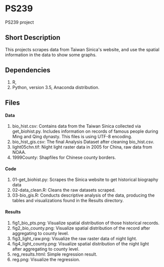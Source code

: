 # PS239
PS239 project

## Short Description

This projects scrapes data from Taiwan Sinica's website, and use the spatial information in the data to show some graphs.

## Dependencies

1. R,
2. Python, version 3.5, Anaconda distribution.

## Files

#### Data

1. bio\_hist.csv: Contains data from the Taiwan Sinica collected via get_biohist.py. Includes information on records of famous people during Ming and Qing dynasty. This files is using UTF-8 encoding.
2. bio\_hist_gis.csv: The final Analysis Dataset after cleaning bio\_hist.csv.
3. light05chn.tif: Night light raster data in 2005 for China, raw data from NOAA.
4. 1999County: Shapfiles for Chinese county borders.

#### Code

1. 01-get_biohist.py: Scrapes the Sinica website to get historical biography data
2. 02-data_clean.R: Cleans the raw datasets scraped.
2. 03-bio_gis.R: Conducts descriptive analysis of the data, producing the tables and visualizations found in the Results directory.

#### Results

1. fig1\_bio_pts.png: Visualize spatial distribution of those historical records.
2. fig2\_bio_county.png: Visualize spatial distribution of the record after aggregating to county level.
3. fig3\_light_raw.png: Visualize the raw raster data of night light. 
4. fig4\_light_county.png: Visualize spatial distribution of the night light after aggregating to county level.
5. reg\_results.html: Simple regression result.
6. reg.png: Visualize the regression.

